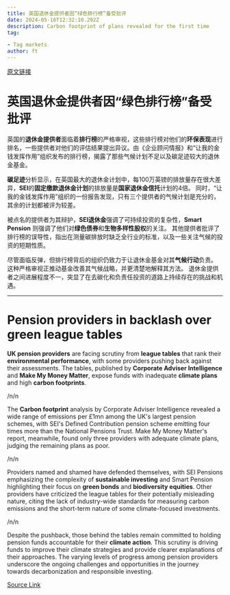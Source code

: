 ```yaml
---
title: 英国退休金提供者因“绿色排行榜”备受批评
date: 2024-05-16T12:32:10.292Z
description: Carbon footprint of plans revealed for the first time
tag: 

- Tag markets
author: ft
---
```


[原文链接](https://ft.com/content/f11dd1c4-87f6-45c3-9272-8e48069ec1bb)

# 英国退休金提供者因“绿色排行榜”备受批评

英国的**退休金提供者**面临着**排行榜**的严格审视，这些排行榜对他们的**环保表现**进行排名，一些提供者对他们的评估结果提出异议。由《企业顾问情报》和“让我的金钱发挥作用”组织发布的排行榜，揭露了那些气候计划不足以及碳足迹较大的退休金基金。

**碳足迹**分析显示，在英国最大的退休金计划中，每100万英镑的排放量存在很大差异，**SEI**的**固定缴款退休金计划**的排放量是**国家退休金信托**计划的4倍。 同时，“让我的金钱发挥作用”组织的一份报告发现，只有三个提供者的气候计划是充分的，其余的计划都被评为较差。

被点名的提供者为其辩护，**SEI退休金**强调了可持续投资的复杂性，**Smart Pension** 则强调了他们对**绿色债券**和**生物多样性股权**的关注。 其他提供者批评了排行榜的误导性，指出在测量碳排放时缺乏全行业的标准，以及一些关注气候的投资的短期性质。

尽管面临反弹，但排行榜背后的组织仍致力于让退休金基金对其**气候行动**负责。 这种严格审视正推动基金改善其气候战略，并更清楚地解释其方法。 退休金提供者之间进展程度不一，突显了在去碳化和负责任投资的道路上持续存在的挑战和机遇。

---

# Pension providers in backlash over green league tables 

**UK pension providers** are facing scrutiny from **league tables** that rank their **environmental performance**, with some providers pushing back against their assessments. The tables, published by **Corporate Adviser Intelligence** and **Make My Money Matter**, expose funds with inadequate **climate plans** and high **carbon footprints**. 

/n/n

The **Carbon footprint** analysis by Corporate Adviser Intelligence revealed a wide range of emissions per £1mn among the UK's largest pension schemes, with SEI's Defined Contribution pension scheme emitting four times more than the National Pensions Trust. Make My Money Matter's report, meanwhile, found only three providers with adequate climate plans, judging the remaining plans as poor. 

/n/n

Providers named and shamed have defended themselves, with SEI Pensions emphasizing the complexity of **sustainable investing** and Smart Pension highlighting their focus on **green bonds** and **biodiversity equities**. Other providers have criticized the league tables for their potentially misleading nature, citing the lack of industry-wide standards for measuring carbon emissions and the short-term nature of some climate-focused investments. 

/n/n

Despite the pushback, those behind the tables remain committed to holding pension funds accountable for their **climate action**. This scrutiny is driving funds to improve their climate strategies and provide clearer explanations of their approaches. The varying levels of progress among pension providers underscore the ongoing challenges and opportunities in the journey towards decarbonization and responsible investing.

[Source Link](https://ft.com/content/f11dd1c4-87f6-45c3-9272-8e48069ec1bb)

